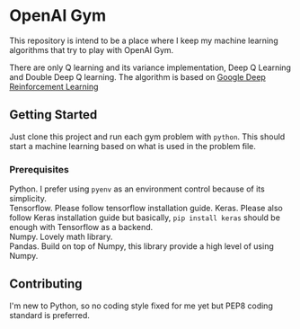 # OpenAI Gym

This repository is intend to be a place where I keep my machine learning algorithms that try to play with OpenAI Gym.  

There are only Q learning and its variance implementation, Deep Q Learning and Double Deep Q
learning. The algorithm is based on [Google Deep Reinforcement Learning](https://deepmind.com/research/dqn/)  

## Getting Started

Just clone this project and run each gym problem with `python`. This should
start a machine learning based on what is used in the problem file.

### Prerequisites

Python. I prefer using `pyenv` as an environment control because of its simplicity.  
Tensorflow. Please follow tensorflow installation guide.
Keras. Please also follow Keras installation guide but basically, `pip install keras` should be enough with Tensorflow as a backend.  
Numpy. Lovely math library.  
Pandas. Build on top of Numpy, this library provide a high level of using Numpy.

## Contributing

I'm new to Python, so no coding style fixed for me yet but PEP8 coding standard is preferred.
